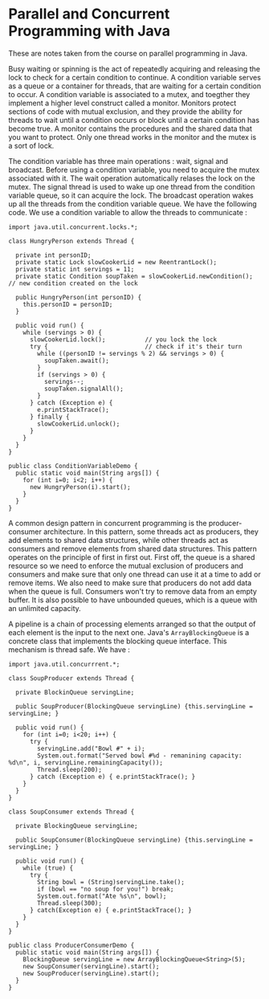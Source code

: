 # Parallel and Concurrent Programming with Java

These are notes taken from the course on parallel programming in Java.

Busy waiting or spinning is the act of repeatedly acquiring and releasing the lock to check for a certain condition to continue. A condition variable serves as a queue or a container for threads, that are waiting for a certain condition to occur. A condition variable is associated to a mutex, and toegther they implement a higher level construct called a monitor. Monitors protect sections of code with mutual exclusion, and they provide the ability for threads to wait until a condition occurs or block until a certain condition has become true. A monitor contains the procedures and the shared data that you want to protect. Only one thread works in the monitor and the mutex is a sort of lock.

The condition variable has three main operations : wait, signal and broadcast. Before using a condition variable, you need to acquire the mutex associated with it. The wait operation automatically relases the lock on the mutex. The signal thread is used to wake up one thread from the condition variable queue, so it can acquire the lock. The broadcast operation wakes up all the threads from the condition variable queue. We have the following code. We use a condition variable to allow the threads to communicate : 

```
import java.util.concurrent.locks.*;

class HungryPerson extends Thread {
  
  private int personID;
  private static Lock slowCookerLid = new ReentrantLock();
  private static int servings = 11;
  private static Condition soupTaken = slowCookerLid.newCondition();  // new condition created on the lock
  
  public HungryPerson(int personID) {
    this.personID = personID;
  }
  
  public void run() {
    while (servings > 0) {
      slowCookerLid.lock();           // you lock the lock
      try {                           // check if it's their turn
        while ((personID != servings % 2) && servings > 0) {
          soupTaken.await();
        }
        if (servings > 0) {
          servings--;
          soupTaken.signalAll();
        }
      } catch (Exception e) {
        e.printStackTrace();
      } finally {
        slowCookerLid.unlock();
      }
    }
  }
}

public class ConditionVariableDemo {
  public static void main(String args[]) {
    for (int i=0; i<2; i++) {
      new HungryPerson(i).start();
    }
  }
}
```
A common design pattern in concurrent programming is the producer-consumer architecture. In this pattern, some threads act as producers, they add elements to shared data structures, while other threads act as consumers and remove elements from shared data structures. This pattern operates on the principle of first in first out. First off, the queue is a shared resource so we need to enforce the mutual exclusion of producers and consumers and make sure that only one thread can use it at a time to add or remove items. We also need to make sure that producers do not add data when the queue is full. Consumers won't try to remove data from an empty buffer. It is also possible to have unbounded queues, which is a queue with an unlimited capacity.

A pipeline is a chain of processing elements arranged so that the output of each element is the input to the next one. Java's `ArrayBlockingQueue` is a concrete class that implements the blocking queue interface. This mechanism is thread safe. We have :

```
import java.util.concurrrent.*;

class SoupProducer extends Thread {
  
  private BlockinQueue servingLine;
  
  public SoupProducer(BlockingQueue servingLine) {this.servingLine = servingLine; }
  
  public void run() {
    for (int i=0; i<20; i++) {
      try {
        servingLine.add("Bowl #" + i);
        System.out.format("Served bowl #%d - remanining capacity: %d\n", i, servingLine.remainingCapacity());
        Thread.sleep(200);
      } catch (Exception e) { e.printStackTrace(); }
    }
  }
}

class SoupConsumer extends Thread {
  
  private BlockingQueue servingLine;
  
  public SoupConsumer(BlockingQueue servingLine) {this.servingLine = servingLine; }
  
  public void run() {
    while (true) {
      try {
        String bowl = (String)servingLine.take();
        if (bowl == "no soup for you!") break;
        System.out.format("Ate %s\n", bowl);
        Thread.sleep(300);
      } catch(Exception e) { e.printStackTrace(); }
    }
  }
}

public class ProducerConsumerDemo {
  public static void main(String args[]) {
    BlockingQueue servingLine = new ArrayBlockingQueue<String>(5);
    new SoupConsumer(servingLine).start();
    new SoupProducer(servingLine).start();
  }
} 
```
